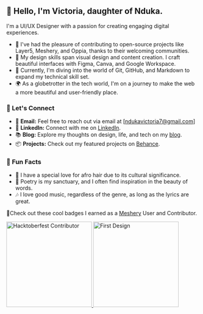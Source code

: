 ## 👋 Hello, I'm Victoria, daughter of Nduka.

I'm a UI/UX Designer with a passion for creating engaging digital experiences.

- 💼 I've had the pleasure of contributing to open-source projects like Layer5, Meshery, and Oppia, thanks to their welcoming communities.
- 🎨 My design skills span visual design and content creation. I craft beautiful interfaces with Figma, Canva, and Google Workspace.
- 🌱 Currently, I'm diving into the world of Git, GitHub, and Markdown to expand my technical skill set.
- 🌍 As a globetrotter in the tech world, I'm on a journey to make the web a more beautiful and user-friendly place.

### 🤝 Let's Connect

- 📧 **Email:** Feel free to reach out via email at [ndukavictoria7@gmail.com]
- 💬 **LinkedIn:** Connect with me on [LinkedIn](https://www.linkedin.com/in/victorianduka).
- 📚 **Blog:** Explore my thoughts on design, life, and tech on my [blog](https://medium.com/ndukavictoria7).
- 📦 **Projects:** Check out my featured projects on [Behance](https://www.behance.net/victorianduka).
  
### 🌼 Fun Facts

- 👑 I have a special love for afro hair due to its cultural significance.
- 📖 Poetry is my sanctuary, and I often find inspiration in the beauty of words.
- 🎶 I love good music, regardless of the genre, as long as the lyrics are great.



🌟Check out these cool badges I earned as a [Meshery](meshery.io) User and Contributor.

<a href= "https://meshery.layer5.io/user/3011fa51-84c4-444e-a072-ec1cad9885b0?tab=badges">
    <img width="224px" height="224px" src = "https://badges.layer5.io/assets/badges/hacktoberfest-contributor/hacktoberfest-contributor.png" alt = "Hacktoberfest Contributor" />
  </a >
 <a href= "https://meshery.layer5.io/user/3011fa51-84c4-444e-a072-ec1cad9885b0?tab=badges">
    <img width="224px" height="224px" src = "https://badges.layer5.io/assets/badges/first-design/first-design.png" alt = "First Design" />
  </a >
